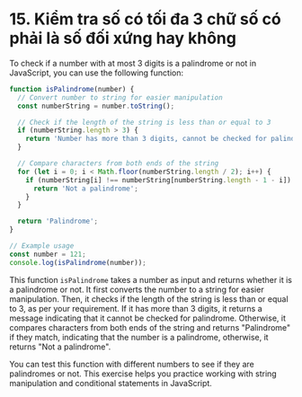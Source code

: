 # 15. Kiểm tra số có tối đa 3 chữ số có phải là số đối xứng hay không

To check if a number with at most 3 digits is a palindrome or not in JavaScript, you can use the following function:

```js
function isPalindrome(number) {
  // Convert number to string for easier manipulation
  const numberString = number.toString();

  // Check if the length of the string is less than or equal to 3
  if (numberString.length > 3) {
    return 'Number has more than 3 digits, cannot be checked for palindrome.';
  }

  // Compare characters from both ends of the string
  for (let i = 0; i < Math.floor(numberString.length / 2); i++) {
    if (numberString[i] !== numberString[numberString.length - 1 - i]) {
      return 'Not a palindrome';
    }
  }

  return 'Palindrome';
}

// Example usage
const number = 121;
console.log(isPalindrome(number));
```

This function `isPalindrome` takes a number as input and returns whether it is a palindrome or not. It first converts the number to a string for easier manipulation. Then, it checks if the length of the string is less than or equal to 3, as per your requirement. If it has more than 3 digits, it returns a message indicating that it cannot be checked for palindrome. Otherwise, it compares characters from both ends of the string and returns "Palindrome" if they match, indicating that the number is a palindrome, otherwise, it returns "Not a palindrome".

You can test this function with different numbers to see if they are palindromes or not. This exercise helps you practice working with string manipulation and conditional statements in JavaScript.
